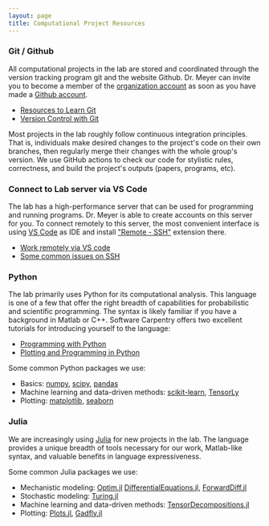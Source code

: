 ```yaml
---
layout: page
title: Computational Project Resources
---
```


### Git / Github

All computational projects in the lab are stored and coordinated through the version tracking program git and the website Github. Dr. Meyer can invite you to become a member of the [organization account](https://github.com/meyer-lab) as soon as you have made a [Github account](https://github.com).

- [Resources to Learn Git](https://try.github.io/)
- [Version Control with Git](http://swcarpentry.github.io/git-novice/) 

Most projects in the lab roughly follow continuous integration principles. That is, individuals make desired changes to the project's code on their own branches, then regularly merge their changes with the whole group's version. We use GitHub actions to check our code for stylistic rules, correctness, and build the project's outputs (papers, programs, etc).

### Connect to Lab server via VS Code

The lab has a high-performance server that can be used for programming and running programs. Dr. Meyer is able to create accounts on this server for you. To connect remotely to this server, the most convenient interface is using [VS Code](https://code.visualstudio.com/) as IDE and install ["Remote - SSH"](https://marketplace.visualstudio.com/items?itemName=ms-vscode-remote.remote-ssh)  extension there. 

- [Work remotely via VS code](https://code.visualstudio.com/docs/remote/ssh) 
- [Some common issues on SSH](https://code.visualstudio.com/docs/remote/troubleshooting)

### Python

The lab primarily uses Python for its computational analysis. This language is one of a few that offer the right breadth of capabilities for probabilistic and scientific programming. The syntax is likely familiar if you have a background in Matlab or C++. Software Carpentry offers two excellent tutorials for introducing yourself to the language:

- [Programming with Python](http://swcarpentry.github.io/python-novice-inflammation/)
- [Plotting and Programming in Python](https://swcarpentry.github.io/python-novice-gapminder/)

Some common Python packages we use:

- Basics: [numpy](https://www.numpy.org), [scipy](https://www.scipy.org), [pandas](https://pandas.pydata.org)
- Machine learning and data-driven methods:  [scikit-learn](https://scikit-learn.org), [TensorLy](http://tensorly.org)
- Plotting: [matplotlib](https://matplotlib.org), [seaborn](https://seaborn.pydata.org)

### Julia

We are increasingly using [Julia](https://docs.julialang.org/en/v1/) for new projects in the lab. The language provides a unique breadth of tools necessary for our work, Matlab-like syntax, and valuable benefits in language expressiveness.

Some common Julia packages we use: 

- Mechanistic modeling: [Optim.jl](https://julianlsolvers.github.io/Optim.jl/) [DifferentialEquations.jl](http://docs.juliadiffeq.org/latest/), [ForwardDiff.jl](https://www.juliadiff.org/)
- Stochastic modeling: [Turing.jl](https://turing.ml)
- Machine learning and data-driven methods: [TensorDecompositions.jl](https://github.com/yunjhongwu/TensorDecompositions.jl)
- Plotting: [Plots.jl](http://docs.juliaplots.org/latest/), [Gadfly.jl](http://gadflyjl.org/)